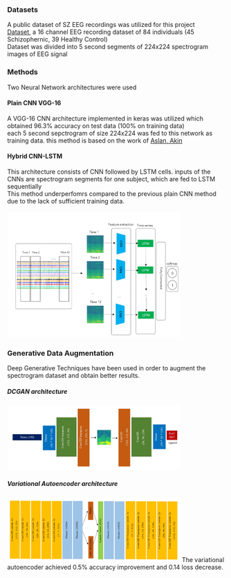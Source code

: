 
### Datasets
A public dataset of SZ EEG recordings was utilized for this project <br>
[Dataset](http://brain.bio.msu.ru/eeg_schizophrenia.htm), a 16 channel EEG recording dataset of 84 individuals (45 Schizophernic, 39 Healthy Control) <br>
Dataset was divided into 5 second segments of 224x224 spectrogram images of EEG signal

### Methods
Two Neural Network architectures were used
#### Plain CNN VGG-16
A VGG-16 CNN architecture implemented in keras was utilized which obtained 96.3% accuracy on test data (100% on training data) <br>
each 5 second sepctrogram of size 224x224 was fed to this network as training data.
this method is based on the work of [Aslan, Akin](http://193.140.240.104/xmlui/handle/11468/7223)


#### Hybrid CNN-LSTM
This architecture consists of CNN followed by LSTM cells. inputs of the CNNs are spectrogram segments for one subject, which are fed to LSTM sequentially<br>
This method underperfomrs compared to the previous plain CNN method due to the lack of sufficient training data.<br>
<br>
<img src="https://github.com/mehrshad-sdtn/BSc-Thesis-Project/blob/master/resources/lstmcnn.jpg" width="400" height="290"/>

### Generative Data Augmentation
Deep Generative Techniques have been used in order to augment the spectrogram dataset and obtain better results.

##### DCGAN architecture
<img src="https://github.com/mehrshad-sdtn/BSc-Thesis-Project/blob/master/resources/dcgan.jpg" width="400" height="150"/>

##### Variational Autoencoder architecture
<img src="https://github.com/mehrshad-sdtn/BSc-Thesis-Project/blob/master/resources/vae.jpg" width="400" height="150"/>
The variational autoencoder achieved 0.5% accuracy improvement and 0.14 loss decrease.


